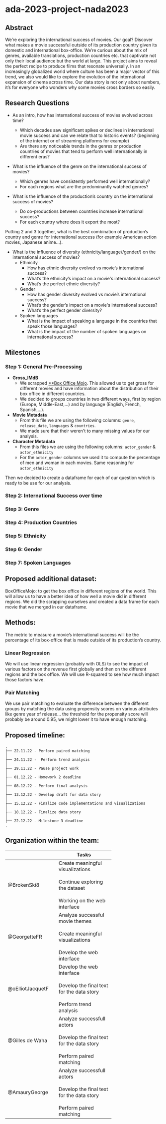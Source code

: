 # ada-2023-project-nada2023
## Abstract 
We’re exploring the international success of movies. Our goal? Discover what makes a movie successful outside of its production country given its domestic and international box-office. We’re curious about the mix of genres, available translations, production countries etc. that captivate not only their local audience but the world at large. This project aims to reveal the perfect recipe to produce films that resonate universally. In an increasingly globalized world where culture has been a major vector of this trend, we also would like to explore the evolution of the international expansion of cinema across time. Our data story is not only about numbers, it’s for everyone who wonders why some movies cross borders so easily. 

## Research Questions
- As an intro, how has international success of movies evolved across time?
  - Which decades saw significant spikes or declines in international movie success and can we relate that to historic events? (beginning of the internet or of streaming platforms for example)
  - Are there any noticeable trends in the genres or production countries of movies that tend to perform well internationally in different eras?

- What is the influence of the genre on the international success of movies?
  - Which genres have consistently performed well internationally?
  - For each regions what are the predominantly watched genres?

- What is the influence of the production’s country on the international success of movies?
  - Do co-productions between countries increase international success?  
  - For each country where does it export the most?

Putting 2 and 3 together, what is the best combination of production’s country and genre for international success (for example American action movies, Japanese anime…).

- What is the influence of diversity (ethnicity/language//gender/) on the international success of movies?
  - Ethnicity
    - How has ethnic diversity evolved vs movie’s international success?
    - What’s the ethnicity’s impact on a movie's international success?
    - What’s the perfect ethnic diversity?
  - Gender
    - How has gender diversity evolved vs movie’s international success?
    -  What’s the gender’s impact on a movie's international success?
    - What’s the perfect gender diversity?
  - Spoken languages
    - What is the impact of speaking a language in the countries that speak those languages?
    - What is the impact of the number of spoken languages on international success?
   
## Milestones
### Step 1: General Pre-Processing
- **Gross_IMdB**
  - We scrapped [**Box Office Mojo](https://www.boxofficemojo.com/?ref_=bo_nb_tt_mojologo). This allowed us to get gross for different movies and have information about the distribution of their box office in different countries.
  - We decided to groups countries in two different ways, first by region (Europe, Middle-East,...) and by language (English, French, Spanish,...).
- **Movie Metadata**
  - From this file we are using the following columns: `genre`, `release_date`, `languages` & `countries`.
  - We made sure that their weren't to many missing values for our analysis.  
- **Character Metadata**
  - From this files we are using the following columns: `actor_gender` & `actor_ethnicity`
  - For the `actor_gender` columns we used it to compute the percentage of men and woman in each movies. Same reasoning for `actor_ethnicity`

Then we decided to create a dataframe for each of our question which is ready to be use for our analysis. 

### Step 2: International Success over time

### Step 3: Genre

### Step 4: Production Countries

### Step 5: Ethnicity

### Step 6: Gender

### Step 7: Spoken Languages




## Proposed additional dataset:
BoxOfficeMojo: to get the box office in different regions of the world. This will allow us to have a better idea of how well a movie did in different regions. We did the scrapping ourselves and created a data frame for each movie that we merged in our dataframe.

## Methods:

The metric to measure a movie’s international success will be the percentage of its box-office that is made outside of its production’s country.

### Linear Regression
We will use linear regression (probably with OLS) to see the impact of various factors on the revenue first globally and then on the different regions and the box office. We will use R-squared to see how much impact those factors have.

### Pair Matching
We use pair matching to evaluate the difference between the different groups by matching the data using propensity scores on various attributes like genre year of release… the threshold for the propensity score will probably be around 0.95, we might lower it to have enough matching.

## Proposed timeline:
```
.
├── 22.11.22 - Perform paired matching
│  
├── 24.11.22 -  Perform trend analysis
│  
├── 29.11.22 - Pause project work
│  
├── 01.12.22 - Homework 2 deadline
│    
├── 08.12.22 - Perform final analysis
│  
├── 13.12.22 - Develop draft for data story
│  
├── 15.12.22 - Finalize code implementations and visualizations
│  
├── 18.12.22 - Finalize data story
│  
├── 22.12.22 - Milestone 3 deadline
.
```

## Organization within the team:
<table class="tg" style="undefined;table-layout: fixed; width: 342px">
<colgroup>
<col style="width: 164px">
<col style="width: 178px">
</colgroup>
<thead>
  <tr>
    <th class="tg-0lax"></th>
    <th class="tg-0lax">Tasks</th>
  </tr>
</thead>
<tbody>
  <tr>
    <td class="tg-0lax">@BrokenSki8</td>
    <td class="tg-0lax">Create meaningful visualizations<br><br>Continue exploring the dataset<br><br>Working on the web interface</td>
  </tr>
  <tr>
    <td class="tg-0lax">@GeorgetteFR</td>
    <td class="tg-0lax">Analyze successful movie themes<br><br>Create meaningful visualizations<br><br>Develop the web interface</td>
  </tr>
  <tr>
    <td class="tg-0lax">@oElliotJacquetF</td>
    <td class="tg-0lax">Develop the web interface<br><br>Develop the final text for the data story<br><br>Perform trend analysis</td>
  </tr>
  <tr>
    <td class="tg-0lax">@Gilles de Waha</td>
    <td class="tg-0lax">Analyze successfull actors<br><br>Develop the final text for the data story<br><br>Perform paired matching</td>
  </tr>
  <tr>
    <td class="tg-0lax">@AmauryGeorge</td>
    <td class="tg-0lax">Analyze successfull actors<br><br>Develop the final text for the data story<br><br>Perform paired matching</td>
  </tr>
</tbody>
</table>

